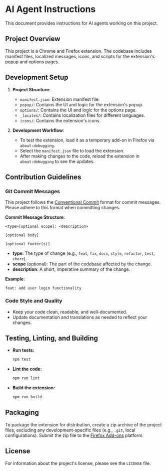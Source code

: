 # AI Agent Instructions

This document provides instructions for AI agents working on this project.

## Project Overview

This project is a Chrome and Firefox extension. The codebase includes manifest files, localized messages, icons, and scripts for the extension's popup and options pages.

## Development Setup

1.  **Project Structure**:
    *   `manifest.json`: Extension manifest file.
    *   `popup/`: Contains the UI and logic for the extension's popup.
    *   `options/`: Contains the UI and logic for the options page.
    *   `_locales/`: Contains localization files for different languages.
    *   `icons/`: Contains the extension's icons.

2.  **Development Workflow**:
    *   To test the extension, load it as a temporary add-on in Firefox via `about:debugging`.
    *   Select the `manifest.json` file to load the extension.
    *   After making changes to the code, reload the extension in `about:debugging` to see the updates.

## Contribution Guidelines

### Git Commit Messages

This project follows the [Conventional Commit](https://www.conventionalcommits.org/) format for commit messages. Please adhere to this format when committing changes.

**Commit Message Structure**:

```
<type>[optional scope]: <description>

[optional body]

[optional footer(s)]
```

*   **type**: The type of change (e.g., `feat`, `fix`, `docs`, `style`, `refactor`, `test`, `chore`).
*   **scope** (optional): The part of the codebase affected by the change.
*   **description**: A short, imperative summary of the change.

**Example**:

```
feat: add user login functionality
```

### Code Style and Quality

*   Keep your code clean, readable, and well-documented.
*   Update documentation and translations as needed to reflect your changes.

## Testing, Linting, and Building

- **Run tests:**
  ```sh
  npm test
  ```
- **Lint the code:**
  ```sh
  npm run lint
  ```
- **Build the extension:**
  ```sh
  npm run build
  ```

## Packaging

To package the extension for distribution, create a zip archive of the project files, excluding any development-specific files (e.g., `.git`, local configurations). Submit the zip file to the [Firefox Add-ons](https://addons.mozilla.org/) platform.

## License

For information about the project's license, please see the `LICENSE` file.
